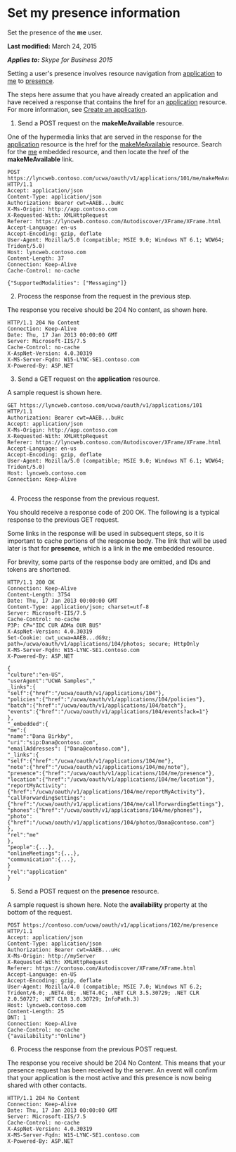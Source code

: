 
# Set my presence information
Set the presence of the **me** user.

 **Last modified:** March 24, 2015

 _**Applies to:** Skype for Business 2015_

Setting a user's presence involves resource navigation from [application](application_ref.md) to [me](me_ref.md) to [presence](presence_ref.md). 

The steps here assume that you have already created an application and have received a response that contains the href for an [application](application_ref.md) resource. For more information, see [Create an application](CreateAnApplication.md).

1. Send a POST request on the **makeMeAvailable** resource.
 
 One of the hypermedia links that are served in the response for the [application](application_ref.md) resource is the href for the [makeMeAvailable](makeMeAvailable_ref.md) resource. Search for the [me](me_ref.md) embedded resource, and then locate the href of the **makeMeAvailable** link.
 


 ```
 POST https://lyncweb.contoso.com/ucwa/oauth/v1/applications/101/me/makeMeAvailable HTTP/1.1
Accept: application/json
Content-Type: application/json
Authorization: Bearer cwt=AAEB...buHc
X-Ms-Origin: http://app.contoso.com
X-Requested-With: XMLHttpRequest
Referer: https://lyncweb.contoso.com/Autodiscover/XFrame/XFrame.html
Accept-Language: en-us
Accept-Encoding: gzip, deflate
User-Agent: Mozilla/5.0 (compatible; MSIE 9.0; Windows NT 6.1; WOW64; Trident/5.0)
Host: lyncweb.contoso.com
Content-Length: 37
Connection: Keep-Alive
Cache-Control: no-cache

{"SupportedModalities": ["Messaging"]}
 ```

2. Process the response from the request in the previous step.
 
 The response you receive should be 204 No content, as shown here.
 


 ```
 HTTP/1.1 204 No Content
Connection: Keep-Alive
Date: Thu, 17 Jan 2013 00:00:00 GMT
Server: Microsoft-IIS/7.5
Cache-Control: no-cache
X-AspNet-Version: 4.0.30319
X-MS-Server-Fqdn: W15-LYNC-SE1.contoso.com
X-Powered-By: ASP.NET
 ```

3. Send a GET request on the **application** resource.
 
 A sample request is shown here.
 


 ```
 GET https://lyncweb.contoso.com/ucwa/oauth/v1/applications/101 HTTP/1.1
Authorization: Bearer cwt=AAEB...buHc
Accept: application/json
X-Ms-Origin: http://app.contoso.com
X-Requested-With: XMLHttpRequest
Referer: https://lyncweb.contoso.com/Autodiscover/XFrame/XFrame.html
Accept-Language: en-us
Accept-Encoding: gzip, deflate
User-Agent: Mozilla/5.0 (compatible; MSIE 9.0; Windows NT 6.1; WOW64; Trident/5.0)
Host: lyncweb.contoso.com
Connection: Keep-Alive


 ```

4. Process the response from the previous request.
 
 You should receive a response code of 200 OK. The following is a typical response to the previous GET request.
 
 Some links in the response will be used in subsequent steps, so it is important to cache portions of the response body. The link that will be used later is that for **presence**, which is a link in the **me** embedded resource.
 
 For brevity, some parts of the response body are omitted, and IDs and tokens are shortened.
 


 ```
 HTTP/1.1 200 OK
Connection: Keep-Alive
Content-Length: 3754
Date: Thu, 17 Jan 2013 00:00:00 GMT
Content-Type: application/json; charset=utf-8
Server: Microsoft-IIS/7.5
Cache-Control: no-cache
P3P: CP="IDC CUR ADMa OUR BUS"
X-AspNet-Version: 4.0.30319
Set-Cookie: cwt_ucwa=AAEB...dG9z; path=/ucwa/oauth/v1/applications/104/photos; secure; HttpOnly
X-MS-Server-Fqdn: W15-LYNC-SE1.contoso.com
X-Powered-By: ASP.NET

{
 "culture":"en-US",
 "userAgent":"UCWA Samples","
 _links":{
 "self":{"href":"/ucwa/oauth/v1/applications/104"},
 "policies":{"href":"/ucwa/oauth/v1/applications/104/policies"},
 "batch":{"href":"/ucwa/oauth/v1/applications/104/batch"},
 "events":{"href":"/ucwa/oauth/v1/applications/104/events?ack=1"}
 },
 "_embedded":{
 "me":{
 "name":"Dana Birkby",
 "uri":"sip:Dana@contoso.com",
 "emailAddresses": ["Dana@contoso.com"],
 "_links":{
 "self":{"href":"/ucwa/oauth/v1/applications/104/me"},
 "note":{"href":"/ucwa/oauth/v1/applications/104/me/note"},
 "presence":{"href":"/ucwa/oauth/v1/applications/104/me/presence"},
 "location":{"href":"/ucwa/oauth/v1/applications/104/me/location"},
 "reportMyActivity":{"href":"/ucwa/oauth/v1/applications/104/me/reportMyActivity"},
 "callForwardingSettings":{"href":"/ucwa/oauth/v1/applications/104/me/callForwardingSettings"},
 "phones":{"href":"/ucwa/oauth/v1/applications/104/me/phones"},
 "photo":{"href":"/ucwa/oauth/v1/applications/104/photos/Dana@contoso.com"}
 },
 "rel":"me"
 },
 "people":{...},
 "onlineMeetings":{...},
 "communication":{...},
 }
 "rel":"application"
}
 ```

5. Send a POST request on the **presence** resource.
 
 A sample request is shown here. Note the **availability** property at the bottom of the request.
 


 ```
 POST https://contoso.com/ucwa/oauth/v1/applications/102/me/presence HTTP/1.1
Accept: application/json
Content-Type: application/json
Authorization: Bearer cwt=AAEB...uHc
X-Ms-Origin: http://myServer
X-Requested-With: XMLHttpRequest
Referer: https://contoso.com/Autodiscover/XFrame/XFrame.html
Accept-Language: en-US
Accept-Encoding: gzip, deflate
User-Agent: Mozilla/4.0 (compatible; MSIE 7.0; Windows NT 6.2; Trident/6.0; .NET4.0E; .NET4.0C; .NET CLR 3.5.30729; .NET CLR 2.0.50727; .NET CLR 3.0.30729; InfoPath.3)
Host: lyncweb.contoso.com
Content-Length: 25
DNT: 1
Connection: Keep-Alive
Cache-Control: no-cache
{"availability":"Online"}
 ```

6. Process the response from the previous POST request.
 
 The response you receive should be 204 No Content. This means that your presence request has been received by the server. An event will confirm that your application is the most active and this presence is now being shared with other contacts.
 


 ```
 HTTP/1.1 204 No Content
Connection: Keep-Alive
Date: Thu, 17 Jan 2013 00:00:00 GMT
Server: Microsoft-IIS/7.5
Cache-Control: no-cache
X-AspNet-Version: 4.0.30319
X-MS-Server-Fqdn: W15-LYNC-SE1.contoso.com
X-Powered-By: ASP.NET

 ```

